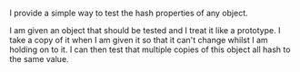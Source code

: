I provide a simple way to test the hash properties of any object.  I am given an object that should be tested and I treat it like a prototype.  I take a copy of it when I am given it so that it can't change whilst I am holding on to it.  I can then test that multiple copies of this object all hash to the same value.